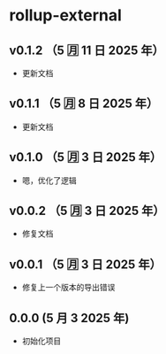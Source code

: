 # rollup-external

## v0.1.2 （5 🈷️ 11 日 2025 年）

- 更新文档

## v0.1.1 （5 🈷️ 8 日 2025 年）

- 更新文档

## v0.1.0 （5 🈷️ 3 日 2025 年）

- 嗯，优化了逻辑

## v0.0.2 （5 🈷️ 3 日 2025 年）

- 修复文档

## v0.0.1 （5 🈷️ 3 日 2025 年）

- 修复上一个版本的导出错误

## 0.0.0 (5 月 3 2025 年)

- 初始化项目
